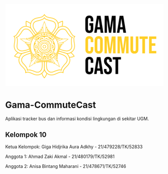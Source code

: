 ![Gama CommuteCast Logo](https://github.com/ahmadzaki2975/Gama-CommuteCast/blob/main/Gama%20Commute%20Cast.png)

# Gama-CommuteCast

Aplikasi tracker bus dan informasi kondisi lingkungan di sekitar UGM.

## Kelompok 10

Ketua Kelompok: Giga Hidjrika Aura Adkhy - 21/479228/TK/52833

Anggota 1: Ahmad Zaki Akmal - 21/480179/TK/52981

Anggota 2: Anisa Bintang Maharani - 21/478671/TK/52746
